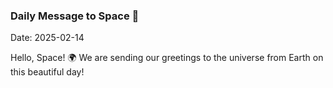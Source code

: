 ### Daily Message to Space 🌌
Date: 2025-02-14

Hello, Space! 🌍 We are sending our greetings to the universe from Earth on this beautiful day!
